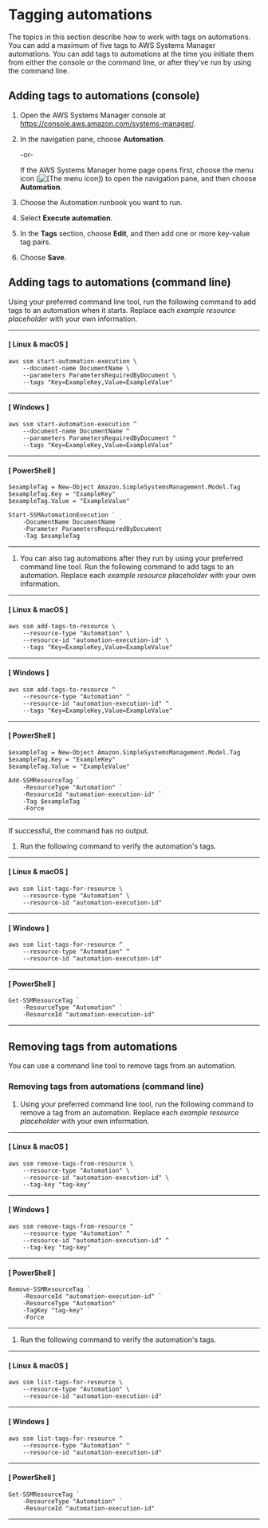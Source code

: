 # Tagging automations<a name="tagging-automations"></a>

The topics in this section describe how to work with tags on automations\. You can add a maximum of five tags to AWS Systems Manager automations\. You can add tags to automations at the time you initiate them from either the console or the command line, or after they've run by using the command line\.

## Adding tags to automations \(console\)<a name="tagging-automations-add-console"></a>

1. Open the AWS Systems Manager console at [https://console\.aws\.amazon\.com/systems\-manager/](https://console.aws.amazon.com/systems-manager/)\.

1. In the navigation pane, choose **Automation**\.

   \-or\-

   If the AWS Systems Manager home page opens first, choose the menu icon \(![\[The menu icon\]](http://docs.aws.amazon.com/systems-manager/latest/userguide/images/menu-icon-small.png)\) to open the navigation pane, and then choose **Automation**\.

1. Choose the Automation runbook you want to run\.

1. Select **Execute automation**\.

1. In the **Tags** section, choose **Edit**, and then add one or more key\-value tag pairs\.

1. Choose **Save**\.

## Adding tags to automations \(command line\)<a name="tagging-automations-add-cli"></a>

Using your preferred command line tool, run the following command to add tags to an automation when it starts\. Replace each *example resource placeholder* with your own information\.

------
#### [ Linux & macOS ]

```
aws ssm start-automation-execution \
    --document-name DocumentName \
    --parameters ParametersRequiredByDocument \
    --tags "Key=ExampleKey,Value=ExampleValue"
```

------
#### [ Windows ]

```
aws ssm start-automation-execution ^
    --document-name DocumentName ^
    --parameters ParametersRequiredByDocument ^
    --tags "Key=ExampleKey,Value=ExampleValue"
```

------
#### [ PowerShell ]

```
$exampleTag = New-Object Amazon.SimpleSystemsManagement.Model.Tag
$exampleTag.Key = "ExampleKey"
$exampleTag.Value = "ExampleValue"

Start-SSMAutomationExecution `
    -DocumentName DocumentName `
    -Parameter ParametersRequiredByDocument
    -Tag $exampleTag
```

------

1. You can also tag automations after they run by using your preferred command line tool\. Run the following command to add tags to an automation\. Replace each *example resource placeholder* with your own information\.

------
#### [ Linux & macOS ]

   ```
   aws ssm add-tags-to-resource \
       --resource-type "Automation" \
       --resource-id "automation-execution-id" \
       --tags "Key=ExampleKey,Value=ExampleValue"
   ```

------
#### [ Windows ]

   ```
   aws ssm add-tags-to-resource ^
       --resource-type "Automation" ^
       --resource-id "automation-execution-id" ^
       --tags "Key=ExampleKey,Value=ExampleValue"
   ```

------
#### [ PowerShell ]

   ```
   $exampleTag = New-Object Amazon.SimpleSystemsManagement.Model.Tag 
   $exampleTag.Key = "ExampleKey"
   $exampleTag.Value = "ExampleValue"
   
   Add-SSMResourceTag `
       -ResourceType "Automation" `
       -ResourceId "automation-execution-id" `
       -Tag $exampleTag `
       -Force
   ```

------

   If successful, the command has no output\.

1. Run the following command to verify the automation's tags\.

------
#### [ Linux & macOS ]

   ```
   aws ssm list-tags-for-resource \
       --resource-type "Automation" \
       --resource-id "automation-execution-id"
   ```

------
#### [ Windows ]

   ```
   aws ssm list-tags-for-resource ^
       --resource-type "Automation" ^
       --resource-id "automation-execution-id"
   ```

------
#### [ PowerShell ]

   ```
   Get-SSMResourceTag `
       -ResourceType "Automation" `
       -ResourceId "automation-execution-id"
   ```

------

## Removing tags from automations<a name="tagging-automations-remove"></a>

You can use a command line tool to remove tags from an automation\.

### Removing tags from automations \(command line\)<a name="tagging-automations-remove-cli"></a>

1. Using your preferred command line tool, run the following command to remove a tag from an automation\. Replace each *example resource placeholder* with your own information\.

------
#### [ Linux & macOS ]

   ```
   aws ssm remove-tags-from-resource \
       --resource-type "Automation" \
       --resource-id "automation-execution-id" \
       --tag-key "tag-key"
   ```

------
#### [ Windows ]

   ```
   aws ssm remove-tags-from-resource ^
       --resource-type "Automation" ^
       --resource-id "automation-execution-id" ^
       --tag-key "tag-key"
   ```

------
#### [ PowerShell ]

   ```
   Remove-SSMResourceTag `
       -ResourceId "automation-execution-id" `
       -ResourceType "Automation" `
       -TagKey "tag-key" `
       -Force
   ```

------

1. Run the following command to verify the automation's tags\.

------
#### [ Linux & macOS ]

   ```
   aws ssm list-tags-for-resource \
       --resource-type "Automation" \
       --resource-id "automation-execution-id"
   ```

------
#### [ Windows ]

   ```
   aws ssm list-tags-for-resource ^
       --resource-type "Automation" ^
       --resource-id "automation-execution-id"
   ```

------
#### [ PowerShell ]

   ```
   Get-SSMResourceTag `
       -ResourceType "Automation" `
       -ResourceId "automation-execution-id"
   ```

------